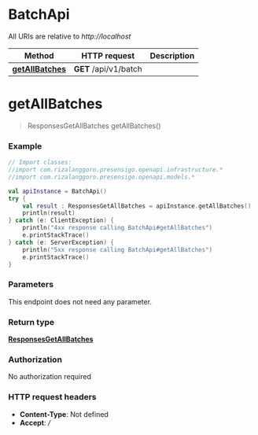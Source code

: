 # BatchApi

All URIs are relative to *http://localhost*

| Method | HTTP request | Description |
| ------------- | ------------- | ------------- |
| [**getAllBatches**](BatchApi.md#getAllBatches) | **GET** /api/v1/batch |  |


<a id="getAllBatches"></a>
# **getAllBatches**
> ResponsesGetAllBatches getAllBatches()



### Example
```kotlin
// Import classes:
//import com.rizalanggoro.presensigo.openapi.infrastructure.*
//import com.rizalanggoro.presensigo.openapi.models.*

val apiInstance = BatchApi()
try {
    val result : ResponsesGetAllBatches = apiInstance.getAllBatches()
    println(result)
} catch (e: ClientException) {
    println("4xx response calling BatchApi#getAllBatches")
    e.printStackTrace()
} catch (e: ServerException) {
    println("5xx response calling BatchApi#getAllBatches")
    e.printStackTrace()
}
```

### Parameters
This endpoint does not need any parameter.

### Return type

[**ResponsesGetAllBatches**](ResponsesGetAllBatches.md)

### Authorization

No authorization required

### HTTP request headers

 - **Content-Type**: Not defined
 - **Accept**: */*

